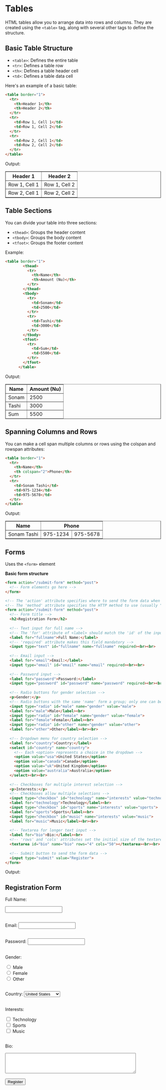 # Tables

HTML tables allow you to arrange data into rows and columns. They are created using the `<table>` tag, along with several other tags to define the structure.

## Basic Table Structure

* `<table>`: Defines the entire table
* `<tr>`: Defines a table row
* `<th>`: Defines a table header cell
* `<td>`: Defines a table data cell

Here's an example of a basic table:
```html
<table border="1">
  <tr>
    <th>Header 1</th>
    <th>Header 2</th>
  </tr>
  <tr>
    <td>Row 1, Cell 1</td>
    <td>Row 1, Cell 2</td>
  </tr>
  <tr>
    <td>Row 2, Cell 1</td>
    <td>Row 2, Cell 2</td>
  </tr>
</table>
```
Output: 
<table border="1">
  <tr>
    <th>Header 1</th>
    <th>Header 2</th>
  </tr>
  <tr>
    <td>Row 1, Cell 1</td>
    <td>Row 1, Cell 2</td>
  </tr>
  <tr>
    <td>Row 2, Cell 1</td>
    <td>Row 2, Cell 2</td>
  </tr>
</table>

## Table Sections

You can divide your table into three sections:
* `<thead>`: Groups the header content
* `<tbody>`: Groups the body content
* `<tfoot>`: Groups the footer content

Example:
```html
<table border="1">
        <thead>
          <tr>
            <th>Name</th>
            <th>Amount (Nu)</th>
          </tr>
        </thead>
        <tbody>
          <tr>
            <td>Sonam</td>
            <td>2500</td>
          </tr>
          <tr>
            <td>Tashi</td>
            <td>3000</td>
          </tr>
        </tbody>
        <tfoot>
          <tr>
            <td>Sum</td>
            <td>5500</td>
          </tr>
        </tfoot>
      </table>
```
Output:
<table border="1">
        <thead>
          <tr>
            <th>Name</th>
            <th>Amount (Nu)</th>
          </tr>
        </thead>
        <tbody>
          <tr>
            <td>Sonam</td>
            <td>2500</td>
          </tr>
          <tr>
            <td>Tashi</td>
            <td>3000</td>
          </tr>
        </tbody>
        <tfoot>
          <tr>
            <td>Sum</td>
            <td>5500</td>
          </tr>
        </tfoot>
      </table>

## Spanning Columns and Rows

You can make a cell span multiple columns or rows using the colspan and rowspan attributes:
```html
<table border="1">
  <tr>
    <th>Name</th>
    <th colspan="2">Phone</th>
  </tr>
  <tr>
    <td>Sonam Tashi</td>
    <td>975-1234</td>
    <td>975-5678</td>
  </tr>
</table>
```
Output:
<table border="1">
  <tr>
    <th>Name</th>
    <th colspan="2">Phone</th>
  </tr>
  <tr>
    <td>Sonam Tashi</td>
    <td>975-1234</td>
    <td>975-5678</td>
  </tr>
</table>

## Forms
Uses the `<form>` element

**Basic form structure**
```html
<form action="/submit-form" method="post">
  <!-- Form elements go here -->
</form>
```
```html
<!-- The 'action' attribute specifies where to send the form data when submitted -->
<!-- The 'method' attribute specifies the HTTP method to use (usually "get" or "post") -->
<form action="/submit-form" method="post">
  <!-- Form title -->
  <h2>Registration Form</h2>
  
  <!-- Text input for full name -->
  <!-- The 'for' attribute of <label> should match the 'id' of the input it's associated with -->
  <label for="fullname">Full Name:</label>
  <!-- 'required' attribute makes this field mandatory -->
  <input type="text" id="fullname" name="fullname" required><br><br>
  
  <!-- Email input -->
  <label for="email">Email:</label>
  <input type="email" id="email" name="email" required><br><br>
  
  <!-- Password input -->
  <label for="password">Password:</label>
  <input type="password" id="password" name="password" required><br><br>
  
  <!-- Radio buttons for gender selection -->
  <p>Gender:</p>
  <!-- Radio buttons with the same 'name' form a group; only one can be selected -->
  <input type="radio" id="male" name="gender" value="male">
  <label for="male">Male</label><br>
  <input type="radio" id="female" name="gender" value="female">
  <label for="female">Female</label><br>
  <input type="radio" id="other" name="gender" value="other">
  <label for="other">Other</label><br><br>
  
  <!-- Dropdown menu for country selection -->
  <label for="country">Country:</label>
  <select id="country" name="country">
    <!-- Each <option> represents a choice in the dropdown -->
    <option value="usa">United States</option>
    <option value="canada">Canada</option>
    <option value="uk">United Kingdom</option>
    <option value="australia">Australia</option>
  </select><br><br>
  
  <!-- Checkboxes for multiple interest selection -->
  <p>Interests:</p>
  <!-- Checkboxes allow multiple selections -->
  <input type="checkbox" id="technology" name="interests" value="technology">
  <label for="technology">Technology</label><br>
  <input type="checkbox" id="sports" name="interests" value="sports">
  <label for="sports">Sports</label><br>
  <input type="checkbox" id="music" name="interests" value="music">
  <label for="music">Music</label><br><br>
  
  <!-- Textarea for longer text input -->
  <label for="bio">Bio:</label><br>
  <!-- 'rows' and 'cols' attributes set the initial size of the textarea -->
  <textarea id="bio" name="bio" rows="4" cols="50"></textarea><br><br>
  
  <!-- Submit button to send the form data -->
  <input type="submit" value="Register">
</form>
```
Output:

<!-- The 'action' attribute specifies where to send the form data when submitted -->
<!-- The 'method' attribute specifies the HTTP method to use (usually "get" or "post") -->
<form action="/submit-form" method="post">
  <!-- Form title -->
  <h2>Registration Form</h2>
  
  <!-- Text input for full name -->
  <!-- The 'for' attribute of <label> should match the 'id' of the input it's associated with -->
  <label for="fullname">Full Name:</label>
  <!-- 'required' attribute makes this field mandatory -->
  <input type="text" id="fullname" name="fullname" required><br><br>
  
  <!-- Email input -->
  <label for="email">Email:</label>
  <input type="email" id="email" name="email" required><br><br>
  
  <!-- Password input -->
  <label for="password">Password:</label>
  <input type="password" id="password" name="password" required><br><br>
  
  <!-- Radio buttons for gender selection -->
  <p>Gender:</p>
  <!-- Radio buttons with the same 'name' form a group; only one can be selected -->
  <input type="radio" id="male" name="gender" value="male">
  <label for="male">Male</label><br>
  <input type="radio" id="female" name="gender" value="female">
  <label for="female">Female</label><br>
  <input type="radio" id="other" name="gender" value="other">
  <label for="other">Other</label><br><br>
  
  <!-- Dropdown menu for country selection -->
  <label for="country">Country:</label>
  <select id="country" name="country">
    <!-- Each <option> represents a choice in the dropdown -->
    <option value="usa">United States</option>
    <option value="canada">Canada</option>
    <option value="uk">United Kingdom</option>
    <option value="australia">Australia</option>
  </select><br><br>
  
  <!-- Checkboxes for multiple interest selection -->
  <p>Interests:</p>
  <!-- Checkboxes allow multiple selections -->
  <input type="checkbox" id="technology" name="interests" value="technology">
  <label for="technology">Technology</label><br>
  <input type="checkbox" id="sports" name="interests" value="sports">
  <label for="sports">Sports</label><br>
  <input type="checkbox" id="music" name="interests" value="music">
  <label for="music">Music</label><br><br>
  
  <!-- Textarea for longer text input -->
  <label for="bio">Bio:</label><br>
  <!-- 'rows' and 'cols' attributes set the initial size of the textarea -->
  <textarea id="bio" name="bio" rows="4" cols="50"></textarea><br><br>
  
  <!-- Submit button to send the form data -->
  <input type="submit" value="Register">
</form>
